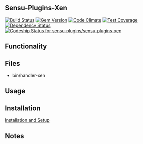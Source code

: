 ## Sensu-Plugins-Xen

[![Build Status](https://travis-ci.org/sensu-plugins/sensu-plugins-xen.svg?branch=master)](https://travis-ci.org/sensu-plugins/sensu-plugins-xen)
[![Gem Version](https://badge.fury.io/rb/sensu-plugins-xen.svg)](http://badge.fury.io/rb/sensu-plugins-xen)
[![Code Climate](https://codeclimate.com/github/sensu-plugins/sensu-plugins-xen/badges/gpa.svg)](https://codeclimate.com/github/sensu-plugins/sensu-plugins-xen)
[![Test Coverage](https://codeclimate.com/github/sensu-plugins/sensu-plugins-xen/badges/coverage.svg)](https://codeclimate.com/github/sensu-plugins/sensu-plugins-xen)
[![Dependency Status](https://gemnasium.com/sensu-plugins/sensu-plugins-xen.svg)](https://gemnasium.com/sensu-plugins/sensu-plugins-xen)
[ ![Codeship Status for sensu-plugins/sensu-plugins-xen](https://codeship.com/projects/5bd9f6a0-e208-0132-c91d-3642858bbef8/status?branch=master)](https://codeship.com/projects/81368)

## Functionality

## Files
 * bin/handler-xen

## Usage

## Installation

[Installation and Setup](https://github.com/sensu-plugins/documentation/blob/master/user_docs/installation_instructions.md)

## Notes
